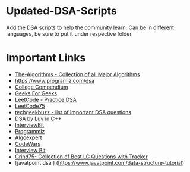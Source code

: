# Updated-DSA-Scripts
Add the DSA scripts to help the community learn. Can be in different languages, be sure to put it under respective folder

# Important Links
- [The-Algorithms - Collection of all Major Algorithms](https://the-algorithms.com/)
- https://www.programiz.com/dsa
- [College Compendium](https://collegecompendium.org/search?q=data-structures)
- [Geeks For Geeks](https://www.geeksforgeeks.org/data-structures/)
- [LeetCode - Practice DSA](https://www.leetcode.com)
- [LeetCode75](https://leetcode.com/study-plan/leetcode-75/?progress=xxn0i2rs)
- [techgeekbuzz - list of important DSA questions](https://www.techgeekbuzz.com/blog/category/data-structure/)
- [DSA by Luv in C++](https://www.youtube.com/watch?v=OMcxQ3IY-qc)
- [InterviewBit](https://www.interviewbit.com/)
- [Programmiz](https://www.programiz.com/)
- [Algoexpert](https://www.algoexpert.io/)
- [CodeWars](https://www.codewars.com/)
- [Interview Bit](https://www.interviewbit.com/data-structure-interview-questions/)
- [Grind75- Collection of Best LC Questions with Tracker](https://www.techinterviewhandbook.org/grind75)
- [javatpoint dsa ] (https://www.javatpoint.com/data-structure-tutorial)
